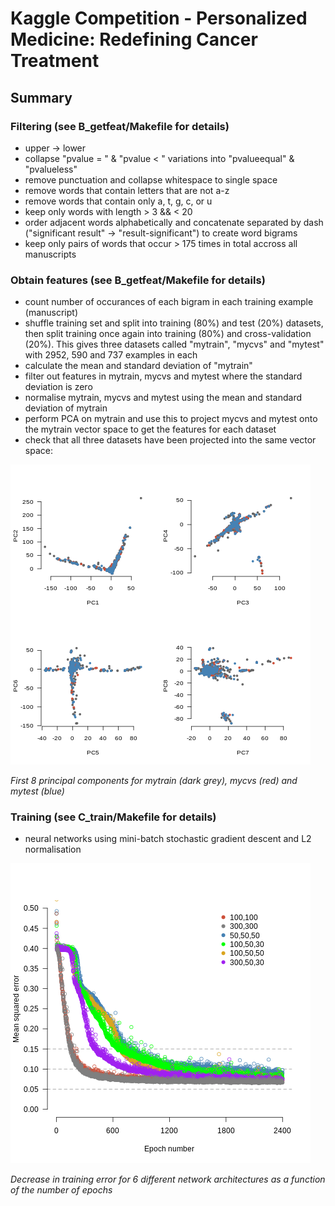# Kaggle Competition - Personalized Medicine: Redefining Cancer Treatment

## Summary

### Filtering (see B_getfeat/Makefile for details)

- upper -> lower
- collapse "pvalue = " & "pvalue < " variations into "pvalueequal" & "pvalueless"
- remove punctuation and collapse whitespace to single space
- remove words that contain letters that are not a-z
- remove words that contain only a, t, g, c, or u
- keep only words with length > 3 && < 20
- order adjacent words alphabetically and concatenate separated by dash
  ("significant result" -> "result-significant") to create word bigrams
- keep only pairs of words that occur > 175 times in total accross all manuscripts

### Obtain features (see B_getfeat/Makefile for details)

- count number of occurances of each bigram in each training example (manuscript)
- shuffle training set and split into training (80%) and test (20%) datasets,
  then split training once again into training (80%) and cross-validation (20%).
  This gives three datasets called "mytrain", "mycvs" and "mytest" with 2952, 590
  and 737 examples in each
- calculate the mean and standard deviation of "mytrain"
- filter out features in mytrain, mycvs and mytest where the standard deviation
  is zero
- normalise mytrain, mycvs and mytest using the mean and standard deviation of
  mytrain
- perform PCA on mytrain and use this to project mycvs and mytest onto the mytrain
  vector space to get the features for each dataset
- check that all three datasets have been projected into the same vector space:

![](pca_check.png)

*First 8 principal components for mytrain (dark grey), mycvs (red) and mytest (blue)*

### Training (see C_train/Makefile for details)

- neural networks using mini-batch stochastic gradient descent and L2 normalisation


![](archerr.png)

*Decrease in training error for 6 different network architectures as a function of the number of epochs*





